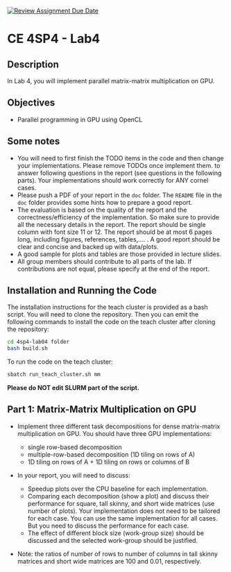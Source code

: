 [![Review Assignment Due Date](https://classroom.github.com/assets/deadline-readme-button-22041afd0340ce965d47ae6ef1cefeee28c7c493a6346c4f15d667ab976d596c.svg)](https://classroom.github.com/a/EFHW-UVA)

# CE 4SP4 - Lab4

## Description
In Lab 4, you will implement parallel matrix-matrix multiplication on GPU.

## Objectives
- Parallel programming in GPU using OpenCL

## Some notes
* You will need to first finish the TODO items in the code and then change your implementations. Please remove TODOs 
once implement them.
 to answer following questions in the report (see questions in the following parts). Your implementations should work correctly for ANY cornel cases.
* Please push a PDF of your report in the `doc` folder.
The `README` file in the `doc` folder provides some hints how to prepare a good report. 
* The evaluation is based on the quality of the report and 
the correctness/efficiency of the implementation. So make sure to provide all the necessary details in the report.
The report should be single column with font size 11 or 12. The report should be at most 6 pages long, 
including figures, references, tables,.... . A good report should be clear and concise and backed up with data/plots.
* A good sample for plots and tables are those provided in lecture slides.
* All group members should contribute to all parts of the lab. If contributions are not equal, please specify at the 
end of the report. 

## Installation and Running the Code
The installation instructions for the teach cluster is provided as a bash script. You will need to clone 
the repository. Then you can emit the 
following commands to install the code on the teach cluster after cloning the repository:

```bash
cd 4sp4-lab04 folder
bash build.sh
```

To run the code on the teach cluster:
```bash
sbatch run_teach_cluster.sh mm
```


**Please do NOT edit SLURM part of the script.**

## Part 1: Matrix-Matrix Multiplication on GPU
- Implement three different task decompositions for dense matrix-matrix multiplication on GPU. You should have three GPU implementations:
  - single row-based decomposition
  - multiple-row-based decomposition (1D tiling on rows of A)
  - 1D tiling on rows of A + 1D tiling on rows or columns of B

- In your report, you will need to discuss:
    - Speedup plots over the CPU baseline for each implementation.
    - Comparing each decomposition (show a plot) and discuss their performance for square, tall skinny, and short wide matrices (use number of plots). 
  Your implementation does not need to be tailored for each case. You can use the same implementation for all cases. But you need to discuss the performance for each case.
    - The effect of different block size (work-group size) should be discussed and the selected work-group should be justified.
- Note: the ratios of number of rows to number of columns in tall skinny matrices and short wide matrices are 100 and 0.01, respectively.